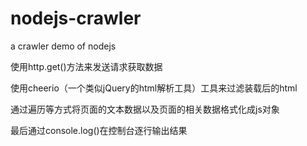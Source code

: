 # nodejs-crawler
a crawler demo of nodejs

使用http.get()方法来发送请求获取数据

使用cheerio（一个类似jQuery的html解析工具）工具来过滤装载后的html

通过遍历等方式将页面的文本数据以及页面的相关数据格式化成js对象

最后通过console.log()在控制台逐行输出结果
